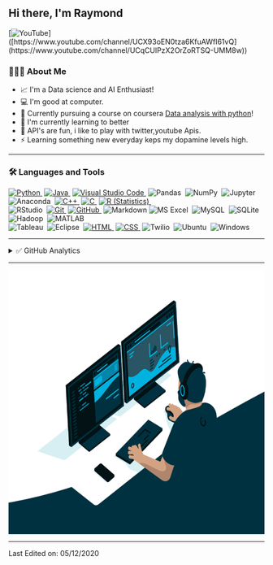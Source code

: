 ## Hi there, I'm Raymond 

[![YouTube](https://img.shields.io/badge/youtube-%23FF0000.svg?&style=for-the-badge&logo=youtube&logoColor=white")]([https://www.youtube.com/channel/UCX93oEN0tza6KfuAWfI61vQ](https://www.youtube.com/channel/UCqCUlPzX2OrZoRTSQ-UMM8w))

### 👨🏻‍💻 About Me

- 📈 I'm a Data science and AI Enthusiast!
- 💻 I'm good at computer.
- 🔭 Currently pursuing a course on coursera [Data analysis with python][coursera]!
- 🌱 I'm currently learning to better
- 🥅 API's are fun, i like to play with twitter,youtube Apis.
- ⚡ Learning something new everyday keps my dopamine levels high.
---

### 🛠 Languages and Tools

[![Python](https://img.shields.io/badge/-Python-333333?style=flat&logo=python)&nbsp;][python]
[![Java](https://img.shields.io/badge/-Java-333333?style=flat&logo=Java&logoColor=FFA518)&nbsp;][java]
[![Visual Studio Code](https://img.shields.io/badge/-VScode-333333?style=flat&logo=visual-studio-code&logoColor=007ACC)&nbsp;][vscode]
![Pandas](https://img.shields.io/badge/-Pandas-333333?style=flat&logo=pandas)&nbsp;
![NumPy](https://img.shields.io/badge/-NumPy-333333?style=flat&logo=numpy)&nbsp;
![Jupyter](https://img.shields.io/badge/-Jupyter-333333?style=flat&logo=Jupyter)&nbsp;
![Anaconda](https://img.shields.io/badge/-Anaconda-333333?style=flat&logo=Anaconda)&nbsp;
[![C++](https://img.shields.io/badge/-C++-333333?style=flat&logo=C%2B%2B&logoColor=00599C)&nbsp;][c]
[![C](https://img.shields.io/badge/-C-333333?style=flat&logo=C&logoColor=A8B9CC)&nbsp;][c++]
[![R (Statistics)](https://img.shields.io/badge/-R-333333?style=flat&logo=R&logoColor=276DC3)&nbsp;][rlang]\
![RStudio](https://img.shields.io/badge/-RStudio-333333?style=flat&logo=rstudio)&nbsp;
[![Git](https://img.shields.io/badge/-Git-333333?style=flat&logo=git)&nbsp;][git]
[![GitHub](https://img.shields.io/badge/-GitHub-333333?style=flat&logo=github)&nbsp;][github]
![Markdown](https://img.shields.io/badge/-Markdown-333333?style=flat&logo=markdown)
![MS Excel](https://img.shields.io/twitter/url?color=333333&label=MS%20Excel&logo=Microsoft%20Excel&url=https%3A%2F%2Fimg.shields.io%2Fbadge%2F-Windows-333333%3Fstyle%3Dflat%26logo%3DWindows)&nbsp;
![MySQL](https://img.shields.io/twitter/url?color=000000&label=MySQL&logo=MySQL&url=https%3A%2F%2Fimg.shields.io%2Fbadge%2F-Windows-333333%3Fstyle%3Dflat%26logo%3DWindows)&nbsp;
![SQLite](https://img.shields.io/badge/-SQLite-333333?style=flat&logo=SQLite)&nbsp;
![Hadoop](https://img.shields.io/badge/-Hadoop-333333?style=flat&logo=Apache)&nbsp;
![MATLAB](https://img.shields.io/badge/-MATLAB-333333?style=flat&logo=Mathworks)&nbsp;\
![Tableau](https://img.shields.io/badge/-Tableau-333333?style=flat&logo=Tableau)&nbsp;
![Eclipse](https://img.shields.io/badge/-Eclipse-333333?style=flat&logo=eclipse-ide&logoColor=2C2255)&nbsp;
[![HTML](https://img.shields.io/badge/-HTML-333333?style=flat&logo=HTML5)&nbsp;][html]
[![CSS](https://img.shields.io/badge/-CSS-333333?style=flat&logo=CSS3&logoColor=1572B6)&nbsp;][css]
![Twilio](https://img.shields.io/badge/-Twilio-333333?style=flat&logo=Twilio)&nbsp;
![Ubuntu](https://img.shields.io/badge/-Ubuntu-333333?style=flat&logo=Ubuntu)&nbsp;
![Windows](https://img.shields.io/badge/-Windows-333333?style=flat&logo=Windows)&nbsp;

---

<details>
<summary>✅ GitHub Analytics</summary>
<p align="left">
<a href="https://github.com/manojuppala">
  <img height="160em" src="https://github-readme-stats-git-master.manojuppala.vercel.app/api?username=manojuppala&&show_icons=true&title_color=ffffff&icon_color=3DEA6F&text_color=3DEA6F&bg_color=091258" />
  <img height="160em" src="https://github-readme-stats.vercel.app/api/top-langs/?username=manojuppala&layout=compact&title_color=ffffff&icon_color=3DEA6F&text_color=3DEA6F&bg_color=091258" />

</a>
</p>
</details>


<!--END_SECTION:activity-->

</details>

---

  <img align="center" alt="GIF" src="https://github.com/manojuppala/manojuppala/blob/master/assets/code.gif?raw=true" width="750" height="520" />
</p>

[github]: https://github.com/manojuppala
[twitter]: https://twitter.com/Manoj_0863
[youtube]: https://www.youtube.com/channel/UCX93oEN0tza6KfuAWfI61vQ
[linkedin]: https://www.linkedin.com/in/manoj-uppala-1a8b33169/
[coursera]: https://www.coursera.org/learn/data-analysis-with-python
[vscode]: https://code.visualstudio.com/
[python]: https://www.python.org/doc/
[java]: https://docs.oracle.com/en/java/
[rlang]: https://github.com/manojuppala/R-programming
[matlab]: https://www.mathworks.com/products/matlab.html
[tableau]: https://www.tableau.com/
[git]: https://git-scm.com/doc
[github]: https://github.com/
[c++]: https://devdocs.io/cpp/
[c]: https://devdocs.io/c/
[css]: https://developer.mozilla.org/en-US/docs/Web/CSS#:~:text=Cascading%20Style%20Sheets%20(CSS)%20is,speech%2C%20or%20on%20other%20media.
[html]: https://devdocs.io/html/

-----

Last Edited on: 05/12/2020
